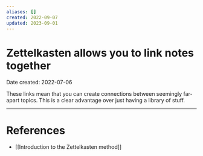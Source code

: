 ```yaml
---
aliases: []
created: 2022-09-07
updated: 2023-09-01
---
```


# Zettelkasten allows you to link notes together
Date created: 2022-07-06

These links mean that you can create connections between seemingly far-apart topics. This is a clear advantage over just having a library of stuff.



---
# References
* [[Introduction to the Zettelkasten method]]